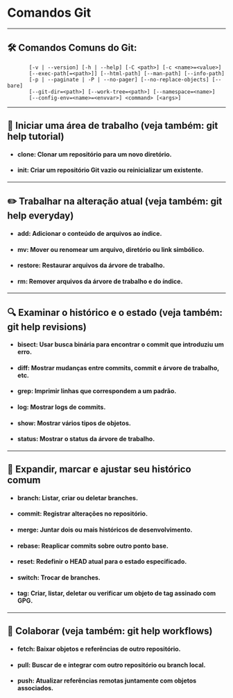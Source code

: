 # Comandos Git
---
## 🛠️ Comandos Comuns do Git:
           [-v | --version] [-h | --help] [-C <path>] [-c <name>=<value>]
           [--exec-path[=<path>]] [--html-path] [--man-path] [--info-path]
           [-p | --paginate | -P | --no-pager] [--no-replace-objects] [--bare]
           [--git-dir=<path>] [--work-tree=<path>] [--namespace=<name>]
           [--config-env=<name>=<envvar>] <command> [<args>]
---
## 📂 Iniciar uma área de trabalho (veja também: git help tutorial)
   - #### clone: Clonar um repositório para um novo diretório.
   - #### init: Criar um repositório Git vazio ou reinicializar um existente.
---
## ✏️ Trabalhar na alteração atual (veja também: git help everyday)
   - #### add: Adicionar o conteúdo de arquivos ao índice.
   - #### mv: Mover ou renomear um arquivo, diretório ou link simbólico.
   - #### restore: Restaurar arquivos da árvore de trabalho.
   - #### rm: Remover arquivos da árvore de trabalho e do índice.
---
## 🔍 Examinar o histórico e o estado (veja também: git help revisions)
   - #### bisect: Usar busca binária para encontrar o commit que introduziu um erro.
   - #### diff: Mostrar mudanças entre commits, commit e árvore de trabalho, etc.
   - #### grep: Imprimir linhas que correspondem a um padrão.
   - #### log: Mostrar logs de commits.
   - #### show: Mostrar vários tipos de objetos.
   - #### status: Mostrar o status da árvore de trabalho.
---
## 🌳 Expandir, marcar e ajustar seu histórico comum
   - #### branch: Listar, criar ou deletar branches.
   - #### commit: Registrar alterações no repositório.
   - #### merge: Juntar dois ou mais históricos de desenvolvimento.
   - #### rebase: Reaplicar commits sobre outro ponto base.
   - #### reset: Redefinir o HEAD atual para o estado especificado.
   - #### switch: Trocar de branches.
   - #### tag: Criar, listar, deletar ou verificar um objeto de tag assinado com GPG.
---
## 🤝 Colaborar (veja também: git help workflows)
   - #### fetch: Baixar objetos e referências de outro repositório.
   - #### pull: Buscar de e integrar com outro repositório ou branch local.
   - #### push: Atualizar referências remotas juntamente com objetos associados.
